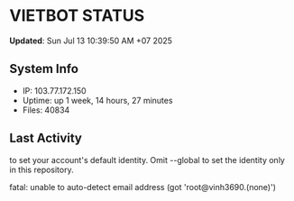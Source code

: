 # VIETBOT STATUS
**Updated**: Sun Jul 13 10:39:50 AM +07 2025

## System Info
- IP: 103.77.172.150
- Uptime: up 1 week, 14 hours, 27 minutes
- Files: 40834

## Last Activity

to set your account's default identity.
Omit --global to set the identity only in this repository.

fatal: unable to auto-detect email address (got 'root@vinh3690.(none)')
